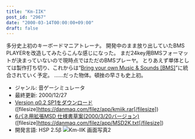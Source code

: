 ```yaml
---
title: "Km-IIK"
post_id: "2967"
date: "2000-03-14T00:00:00+09:00"
draft: false
---
```



多分史上初のキーボードマニアトレーナ。 開発中のまま放り出していたBMS PLAYERを改造してみたらこんな感じになった。 まだ24key用BMSフォーマットが決まっていないので現時点ではただのBMSプレーヤ。  とりあえず単体としては製作打ち切り、これからは“[Bring your own Music & Sounds [BMS]](/bms-bring)”に統合されていく予定。 ……だった物体。頓挫の早さも史上初。

  * ジャンル: 音ゲーシミュレータ
  * 最終更新: 2000/12/27
  * [Version α0.2 SP1をダウンロード](/filez/app/kmiik.rar) ([filesize]https://danmaq.com/filez/app/kmiik.rar[/filesize])
  * [6パネ用拡張MSD 仕様書草案(2000/3/20バージョン)](/filez/app/MSD2K.txt) ([filesize]https://danmaq.com/filez/app/MSD2K.txt[/filesize])
  * 開発言語: HSP 2.5β
![Km-IIK 画面写真2](/wp-content/uploads/2013/11/km_pic2.png)
